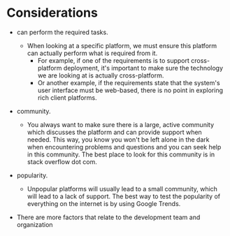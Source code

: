 # Considerations

- can perform the required tasks.
  - When looking at a specific platform, we must ensure this platform can actually perform what is required from it.
    - For example, if one of the requirements is to support cross-platform deployment, it's important to make sure the technology we are looking at is actually cross-platform.
    - Or another example, if the requirements state that the system's user interface must be web-based, there is no point in exploring rich client platforms.

- community.
  - You always want to make sure there is a large, active community which discusses the platform and can provide support when needed. This way, you know you won't be left alone in the dark when encountering problems and questions and you can seek help in this community. The best place to look for this community is in stack overflow dot com.

- popularity. 
  - Unpopular platforms will usually lead to a small community, which will lead to a lack of support. The best way to test the popularity of everything on the internet is by using Google Trends.

- There are more factors that relate to the development team and organization